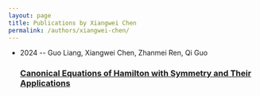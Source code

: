 ```yaml
---
layout: page
title: Publications by Xiangwei Chen
permalink: /authors/xiangwei-chen/
---
```


<ul class="post-list">
<li><span class='post-meta'>2024 -- Guo Liang, Xiangwei Chen, Zhanmei Ren, Qi Guo</span><h3><a class='post-link' href='../../canonical-equations-of-hamilton-with-symmetry-and-their-applications'>Canonical Equations of Hamilton with Symmetry and Their Applications</a></h3></li>

</ul>
